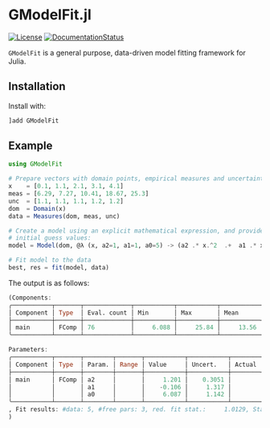 # GModelFit.jl

[![License](http://img.shields.io/badge/license-MIT-brightgreen.svg?style=flat)](LICENSE.md)
[![DocumentationStatus](https://img.shields.io/badge/docs-stable-blue.svg?style=flat)](https://gcalderone.github.io/GModelFit.jl/)

`GModelFit` is a general purpose, data-driven model fitting framework for Julia.

## Installation

Install with:
```julia
]add GModelFit
```

## Example

```julia
using GModelFit

# Prepare vectors with domain points, empirical measures and uncertainties
x    = [0.1, 1.1, 2.1, 3.1, 4.1]
meas = [6.29, 7.27, 10.41, 18.67, 25.3]
unc  = [1.1, 1.1, 1.1, 1.2, 1.2]
dom  = Domain(x)
data = Measures(dom, meas, unc)

# Create a model using an explicit mathematical expression, and provide the
# initial guess values:
model = Model(dom, @λ (x, a2=1, a1=1, a0=5) -> (a2 .* x.^2  .+  a1 .* x  .+  a0))

# Fit model to the data
best, res = fit(model, data)
```

The output is as follows:
```julia
(Components:
╭───────────┬───────┬─────────────┬───────────┬───────────┬───────────┬─────────╮
│ Component │ Type  │ Eval. count │ Min       │ Max       │ Mean      │ NaN/Inf │
├───────────┼───────┼─────────────┼───────────┼───────────┼───────────┼─────────┤
│ main      │ FComp │ 76          │     6.088 │     25.84 │     13.56 │ 0       │
╰───────────┴───────┴─────────────┴───────────┴───────────┴───────────┴─────────╯

Parameters:
╭───────────┬───────┬────────┬───────┬───────────┬───────────┬────────┬───────╮
│ Component │ Type  │ Param. │ Range │ Value     │ Uncert.   │ Actual │ Patch │
├───────────┼───────┼────────┼───────┼───────────┼───────────┼────────┼───────┤
│ main      │ FComp │ a2     │       │     1.201 │    0.3051 │        │       │
│           │       │ a1     │       │    -0.106 │     1.317 │        │       │
│           │       │ a0     │       │     6.087 │     1.142 │        │       │
╰───────────┴───────┴────────┴───────┴───────────┴───────────┴────────┴───────╯
, Fit results: #data: 5, #free pars: 3, red. fit stat.:     1.0129, Status: OK      
)
```
